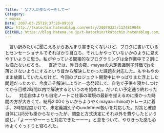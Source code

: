 ```yaml
---
Title: ' 父さんが夜なべーをしてー'
Category:
- mayaa
Date: 2007-03-25T19:37:28+09:00
URL: http://tkatochin.hatenablog.com/entry/20070325/1174819048
EditURL: https://blog.hatena.ne.jp/t-katochin/tkatochin.hatenablog.com/atom/entry/6653586347154755506
---
```


　言い訳みたいに聞こえるからあんまり書きたくないけど、ブログに書いているとセンセーショナルでそればかり目立ち、それしかやっていないかのように見えやすいように思う。私がやっている間接的なプログラミングは全作業中で２割にも満たないだろう。
　直近では、昨日の夜、mayaaの未定義識別子評価でjsを落とさないようにするという昔から解決したかった課題を対応した。もやもやのまま放置していたんだけど、今回のプロジェクト開発中にやっぱりまた浮上した問題だったので、今度こそ解決しようと一念発起して、自宅で子供を寝かしつけてから目標2時間以内で解決するというのを始めた。だいたい予定通り終わったし。
　対応自体よりも自宅ノートに仕事の環境の最新を揃えるのに掛かった時間の方が大きくて、結局2:00ぐらいからようやくmayaa+rhinoのトレースに着手、2時間程度かけて、未定義識別子のundefined扱いを対応した。対策と確認自体には5分も掛からなかったが、調査と方式決定にそれ以外を費やしたという感じ。「よーーやーーっと対応できたーーー」と息をついて、やりきった感も心地よくぐっすりと寝られた。
